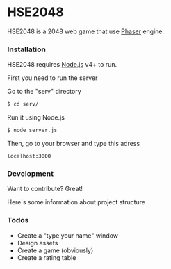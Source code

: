 # HSE2048


HSE2048 is a 2048 web game that use [Phaser](https://phaser.io) engine.

### Installation

HSE2048 requires [Node.js](https://nodejs.org/) v4+ to run.

First you need to run the server

Go to the "serv" directory
```sh
$ cd serv/
```
Run it using Node.js
```sh
$ node server.js
```
Then, go to your browser and type this adress
```
localhost:3000
```



### Development

Want to contribute? Great!

Here's some information about project structure

### Todos

 - Create a "type your name" window
 - Design assets
 - Create a game (obviously)
 - Create a rating table

